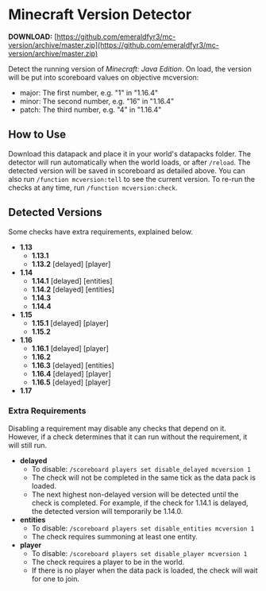 # Minecraft Version Detector

**DOWNLOAD:** [https://github.com/emeraldfyr3/mc-version/archive/master.zip](https://github.com/emeraldfyr3/mc-version/archive/master.zip)

Detect the running version of *Minecraft: Java Edition*. On load, the version will be put into scoreboard values on objective mcversion:
- major: The first number, e.g. "1" in "1.16.4"
- minor: The second number, e.g. "16" in "1.16.4"
- patch: The third number, e.g. "4" in "1.16.4"

## How to Use

Download this datapack and place it in your world's datapacks folder. The detector will run automatically when the world loads, or after `/reload`. The detected version will be saved in scoreboard as detailed above. You can also run `/function mcversion:tell` to see the current version. To re-run the checks at any time, run `/function mcversion:check`.

## Detected Versions

Some checks have extra requirements, explained below.

- **1.13**
  - **1.13.1**
  - **1.13.2** \[delayed\] \[player\]
- **1.14**
  - **1.14.1** \[delayed\] \[entities\]
  - **1.14.2** \[delayed\] \[entities\]
  - **1.14.3**
  - **1.14.4**
- **1.15**
  - **1.15.1** \[delayed\] \[player\]
  - **1.15.2**
- **1.16**
  - **1.16.1** \[delayed\] \[player\]
  - **1.16.2**
  - **1.16.3** \[delayed\] \[entities\]
  - **1.16.4** \[delayed\] \[player\]
  - **1.16.5** \[delayed\] \[player\]
- **1.17**

### Extra Requirements

Disabling a requirement may disable any checks that depend on it. However, if a check determines that it can run without the requirement, it will still run.

- **delayed**
  - To disable: `/scoreboard players set disable_delayed mcversion 1`
  - The check will not be completed in the same tick as the data pack is loaded.
  - The next highest non-delayed version will be detected until the check is completed. For example, if the check for 1.14.1 is delayed, the detected version will temporarily be 1.14.0.
- **entities**
  - To disable: `/scoreboard players set disable_entities mcversion 1`
  - The check requires summoning at least one entity.
- **player**
  - To disable: `/scoreboard players set disable_player mcversion 1`
  - The check requires a player to be in the world.
  - If there is no player when the data pack is loaded, the check will wait for one to join.
